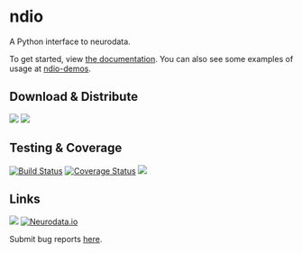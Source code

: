 # ndio
A Python interface to neurodata.

To get started, view [the documentation](http://docs.neurodata.io/ndio/). You can also see some examples of usage at [ndio-demos](https://github.com/openconnectome/ndio-demos).

## Download & Distribute
[![](https://img.shields.io/pypi/dm/ndio.svg)](https://pypi.python.org/pypi/ndio)
[![](https://img.shields.io/pypi/v/ndio.svg)](https://pypi.python.org/pypi/ndio)


## Testing & Coverage
[![Build Status](https://travis-ci.org/openconnectome/ndio.svg?branch=master)](https://travis-ci.org/openconnectome/ndio)
[![Coverage Status](https://coveralls.io/repos/openconnectome/ndio/badge.svg?branch=master&service=github)](https://coveralls.io/github/openconnectome/ndio?branch=master)
![](https://img.shields.io/badge/pep8-100%-green.svg?style=flat)

## Links
[![](https://img.shields.io/badge/SfN-2015-blue.svg)](http://www.sfn.org/annual-meeting/neuroscience-2015)
[![Neurodata.io](https://img.shields.io/badge/Visit-neurodata.io-ff69b4.svg)](http://neurodata.io/)



Submit bug reports [here](https://github.com/openconnectome/ndio/issues/new).
